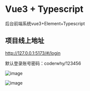 # Vue3 + Typescript

后台前端系统vue3+Element+Typescript


## 项目线上地址
http://127.0.0.1:5173/#/login

默认登录账号密码：coderwhy/123456

![image](https://user-images.githubusercontent.com/73147306/236594085-814adcb6-406d-464b-8a95-77e9b07ee77a.png)

![image](https://user-images.githubusercontent.com/73147306/236594173-d26d6a4c-7d9b-40d4-b290-8fbd365c7ce2.png)
